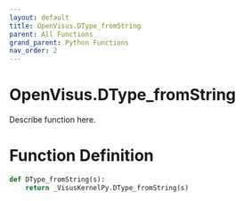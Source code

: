 ```yaml
---
layout: default
title: OpenVisus.DType_fromString
parent: All Functions
grand_parent: Python Functions
nav_order: 2
---
```


# OpenVisus.DType_fromString

Describe function here.

# Function Definition

```python
def DType_fromString(s):
    return _VisusKernelPy.DType_fromString(s)
```